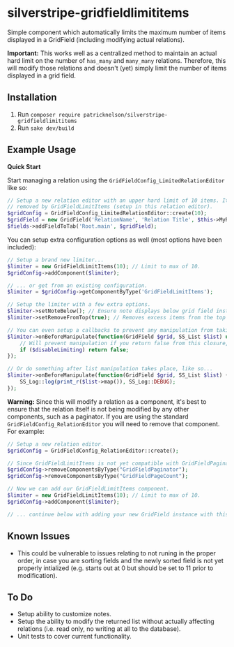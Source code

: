 # silverstripe-gridfieldlimititems
Simple component which automatically limits the maximum number of items displayed in a GridField (including modifying
actual relations). 

**Important:** This works well as a centralized method to maintain an actual hard limit on the number of `has_many` and
`many_many` relations. Therefore, this will modify those relations and doesn't (yet) simply limit the number of items displayed in a grid field.


## Installation

1. Run `composer require patricknelson/silverstripe-gridfieldlimititems`
2. Run `sake dev/build`


## Example Usage

**Quick Start**

Start managing a relation using the `GridFieldConfig_LimitedRelationEditor` like so:  

```php
// Setup a new relation editor with an upper hard limit of 10 items. Items past this amount will be automatically
// removed by GridFieldLimitItems (setup in this relation editor).
$gridConfig = GridFieldConfig_LimitedRelationEditor::create(10);
$gridField = new GridField('RelationName', 'Relation Title', $this->MyRelation()->sort('Sort'), $gridConfig);
$fields->addFieldToTab('Root.main', $gridField);
```

You can setup extra configuration options as well (most options have been included):

```php
// Setup a brand new limiter...
$limiter = new GridFieldLimitItems(10); // Limit to max of 10.
$gridConfig->addComponent($limiter);

// ... or get from an existing configuration.
$limiter = $gridConfig->getComponentByType('GridFieldLimitItems');

// Setup the limiter with a few extra options.
$limiter->setNoteBelow(); // Ensure note displays below grid field instead of on top (default).
$limiter->setRemoveFromTop(true); // Removes excess items from the top of the list instead of the bottom (default).

// You can even setup a callbacks to prevent any manipulation from taking place under certain circumstances.
$limiter->onBeforeManipulate(function(GridField $grid, SS_List $list) use($disableLimiting) {
	// Will prevent manipulation if you return false from this closure, otherwise operates as normal.
	if ($disableLimiting) return false;
});

// Or do something after list manipulation takes place, like so...
$limiter->onBeforeManipulate(function(GridField $grid, SS_List $list) {
	SS_Log::log(print_r($list->map()), SS_Log::DEBUG);
});
```


**Warning:** Since this will modify a relation as a component, it's best to ensure that the relation itself is not being 
modified by any other components, such as a paginator. If you are using the standard `GridFieldConfig_RelationEditor` you
will need to remove that component. For example:

```php
// Setup a new relation editor.
$gridConfig = GridFieldConfig_RelationEditor::create();

// Since GridFieldLimitItems is not yet compatible with GridFieldPaginator, remove that now.
$gridConfig->removeComponentsByType("GridFieldPaginator");
$gridConfig->removeComponentsByType("GridFieldPageCount");

// Now we can add our GridFieldLimitItems component.
$limiter = new GridFieldLimitItems(10); // Limit to max of 10.
$gridConfig->addComponent($limiter);

// ... continue below with adding your new GridField instance with this $gridConfig...
```  


## Known Issues

- This could be vulnerable to issues relating to not runing in the proper order, in case you are sorting fields and the
  newly sorted field is not yet properly intialized (e.g. starts out at 0 but should be set to 11 prior to modification).


## To Do

 - Setup ability to customize notes.
 - Setup the ability to modify the returned list without actually affecting relations (i.e. read only, no writing at all to the database).
 - Unit tests to cover current functionality.
